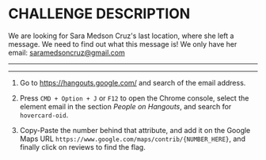 # CHALLENGE DESCRIPTION

We are looking for Sara Medson Cruz's last location, where she left a message. We need to find out what this message is! We only have her email: saramedsoncruz@gmail.com

***
***

1. Go to https://hangouts.google.com/ and search of the email address.

2. Press ```CMD + Option + J``` or ```F12``` to open the Chrome console, select the element email in the section _People on Hangouts_, and search for ```hovercard-oid```.

3. Copy-Paste the number behind that attribute, and add it on the Google Maps URL ```https://www.google.com/maps/contrib/{NUMBER_HERE}```, and finally click on reviews to find the flag.